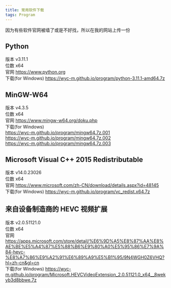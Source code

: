 ```yaml
---
title: 常用软件下载
tags: Program
---
```


因为有些软件官网被墙了或是不好找，所以在我的网站上传一份

## Python
版本 v3.11.1  
位数 x64  
官网 <https://www.python.org>     
下载(for Windows) <https://wyc-m.github.io/program/python-3.11.1-amd64.7z>  

## MinGW-W64
版本 v4.3.5  
位数 x64  
官网 <https://www.mingw-w64.org/doku.php>  
下载(for Windows)  
<https://wyc-m.github.io/program/mingw64.7z.001>   
<https://wyc-m.github.io/program/mingw64.7z.002>   
<https://wyc-m.github.io/program/mingw64.7z.003>    

## Microsoft Visual C++ 2015 Redistributable
版本 v14.0.23026  
位数 x64  
官网 <https://www.microsoft.com/zh-CN/download/details.aspx?id=48145>  
下载(for Windows) <https://wyc-m.github.io/program/vc_redist.x64.7z>  

## 来自设备制造商的 HEVC 视频扩展
版本 v2.0.51121.0  
位数 x64  
官网 <https://apps.microsoft.com/store/detail/%E6%9D%A5%E8%87%AA%E8%AE%BE%E5%A4%87%E5%88%B6%E9%80%A0%E5%95%86%E7%9A%84-hevc-%E8%A7%86%E9%A2%91%E6%89%A9%E5%B1%95/9N4WGH0Z6VHQ?hl=zh-cn&gl=cn>  
下载(for Windows) <https://wyc-m.github.io/program/Microsoft.HEVCVideoExtension_2.0.51121.0_x64__8wekyb3d8bbwe.7z>  
